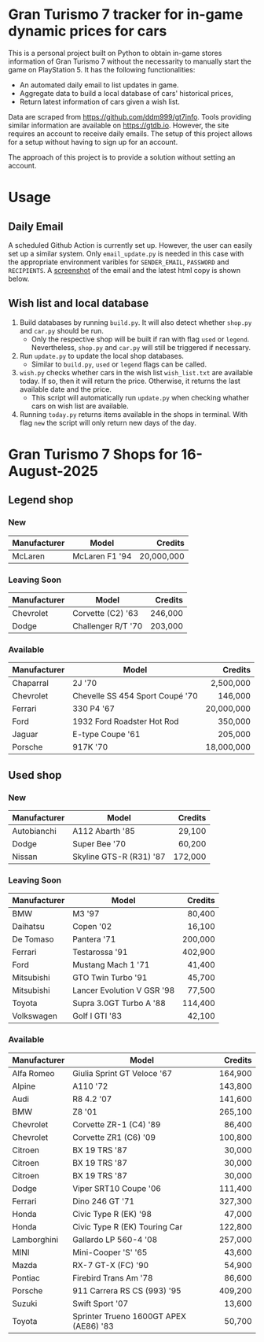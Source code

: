 # Gran Turismo 7 tracker for in-game dynamic prices for cars

This is a personal project built on Python to obtain in-game stores information of Gran Turismo 7 without the necessarity to manually start the game on PlayStation 5. It has the following functionalities:

- An automated daily email to list updates in game.
- Aggregate data to build a local database of cars' historical prices,
- Return latest information of cars given a wish list.

Data are scraped from https://github.com/ddm999/gt7info. Tools providing similar information are available on https://gtdb.io. However, the site requires an account to receive daily emails. The setup of this project allows for a setup without having to sign up for an account.

The approach of this project is to provide a solution without setting an account.

# Usage

## Daily Email

A scheduled Github Action is currently set up. However, the user can easily set up a similar system. Only `email_update.py` is needed in this case with the appropriate environment varibles for `SENDER_EMAIL`, `PASSWORD` and `RECIPIENTS`. A [screenshot](https://raw.githubusercontent.com/marcohoucheng/Gran-Turismo-7-Price-Tracker/main/data/email_screenshot.png) of the email and the latest html copy is shown below.

## Wish list and local database

1. Build databases by running `build.py`. It will also detect whether `shop.py` and `car.py` should be run.
    - Only the respective shop will be built if ran with flag `used` or `legend`. Nevertheless, `shop.py` and `car.py` will still be triggered if necessary.
2. Run `update.py` to update the local shop databases.
    - Similar to `build.py`, `used` or `legend` flags can be called.
3. `wish.py` checks whether cars in the wish list `wish_list.txt` are available today. If so, then it will return the price. Otherwise, it returns the last available date and the price.
    - This script will automatically run `update.py` when checking whather cars on wish list are available.
4. Running `today.py` returns items available in the shops in terminal. With flag `new` the script will only return new days of the day.


# Gran Turismo 7 Shops for 16-August-2025



## Legend shop

### New
 | Manufacturer | Model | Credits |
 | --- | --- | --: |
|McLaren|McLaren F1 '94|20,000,000|

### Leaving Soon
 | Manufacturer | Model | Credits |
 | --- | --- | --: |
|Chevrolet|Corvette (C2) '63|246,000|
|Dodge|Challenger R/T '70|203,000|

### Available
 | Manufacturer | Model | Credits |
 | --- | --- | --: |
|Chaparral|2J '70|2,500,000|
|Chevrolet|Chevelle SS 454 Sport Coupé '70|146,000|
|Ferrari|330 P4 '67|20,000,000|
|Ford|1932 Ford Roadster Hot Rod|350,000|
|Jaguar|E-type Coupe '61|205,000|
|Porsche|917K '70|18,000,000|


## Used shop

### New
 | Manufacturer | Model | Credits |
 | --- | --- | --: |
|Autobianchi|A112 Abarth '85|29,100|
|Dodge|Super Bee '70|60,200|
|Nissan|Skyline GTS-R (R31) '87|172,000|

### Leaving Soon
 | Manufacturer | Model | Credits |
 | --- | --- | --: |
|BMW|M3 '97|80,400|
|Daihatsu|Copen '02|16,100|
|De Tomaso|Pantera '71|200,000|
|Ferrari|Testarossa '91|402,900|
|Ford|Mustang Mach 1 '71|41,400|
|Mitsubishi|GTO Twin Turbo '91|45,700|
|Mitsubishi|Lancer Evolution V GSR '98|77,500|
|Toyota|Supra 3.0GT Turbo A '88|114,400|
|Volkswagen|Golf I GTI '83|42,100|

### Available
 | Manufacturer | Model | Credits |
 | --- | --- | --: |
|Alfa Romeo|Giulia Sprint GT Veloce '67|164,900|
|Alpine|A110 '72|143,800|
|Audi|R8 4.2 '07|141,600|
|BMW|Z8 '01|265,100|
|Chevrolet|Corvette ZR-1 (C4) '89|86,400|
|Chevrolet|Corvette ZR1 (C6) '09|100,800|
|Citroen|BX 19 TRS '87|30,000|
|Citroen|BX 19 TRS '87|30,000|
|Citroen|BX 19 TRS '87|30,000|
|Dodge|Viper SRT10 Coupe '06|111,400|
|Ferrari|Dino 246 GT '71|327,300|
|Honda|Civic Type R (EK) '98|47,000|
|Honda|Civic Type R (EK) Touring Car|122,800|
|Lamborghini|Gallardo LP 560-4 '08|257,000|
|MINI|Mini-Cooper 'S' '65|43,600|
|Mazda|RX-7 GT-X (FC) '90|54,900|
|Pontiac|Firebird Trans Am '78|86,600|
|Porsche|911 Carrera RS CS (993) '95|409,200|
|Suzuki|Swift Sport '07|13,600|
|Toyota|Sprinter Trueno 1600GT APEX (AE86) '83|50,700|
